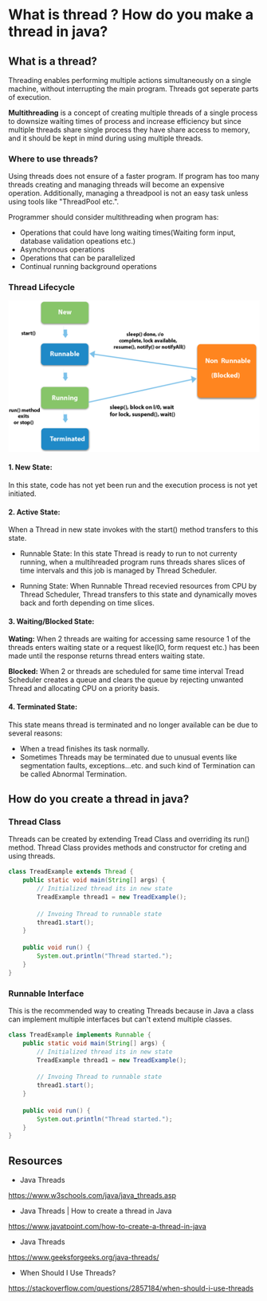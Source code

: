 # What is thread ? How do you make a thread in java?

## What is a thread?

Threading enables performing multiple actions simultaneously on a single machine,
without interrupting the main program. Threads got seperate parts of execution.

**Multithreading** is a concept of creating multiple threads of a single process to downsize
waiting times of process and increase efficiency but since multiple threads share single
process they have share access to memory, and it should be kept in mind during using multiple threads.

### Where to use threads?

Using threads does not ensure of a faster program. If program has too many threads creating and
managing threads will become an expensive operation. Additionally, managing a threadpool
is not an easy task unless using tools like "ThreadPool etc.".

Programmer should consider multithreading when program has:

- Operations that could have long waiting times(Waiting form input, database validation opeations etc.)
- Asynchronous operations
- Operations that can be parallelized
- Continual running background operations

### Thread Lifecycle

![tread-lifecyle](treads.png)

#### 1. New State:

In this state, code has not yet been run and the execution process is not yet initiated.

#### 2. Active State:

When a Thread in new state invokes with the start() method transfers to this state.

- Runnable State:
  In this state Thread is ready to run to not currenty running, when a multihreaded program runs threads shares slices
  of time intervals and this job is managed by Thread Scheduler.

- Running State:
  When Runnable Thread recevied resources from CPU by Thread Scheduler, Thread transfers to this state and dynamically
  moves back and forth depending on time slices.

#### 3. Waiting/Blocked State:

**Wating:** When 2 threads are waiting for accessing same resource 1 of the threads enters waiting state or a request
like(IO, form request etc.) has been made until the response returns thread enters waiting state.

**Blocked:** When 2 or threads are scheduled for same time interval Tread Scheduler creates a queue and clears the
queue by rejecting unwanted Thread and allocating CPU on a priority basis.

#### 4. Terminated State:

This state means thread is terminated and no longer available can be due to several reasons:

- When a tread finishes its task normally.
- Sometimes Threads may be terminated due to unusual events like segmentation faults,
  exceptions…etc. and such kind of Termination can be called Abnormal Termination.

## How do you create a thread in java?

### Thread Class

Threads can be created by extending Tread Class and overriding its run() method. Thread Class provides methods and
constructor for creting and using threads.

```java
class TreadExample extends Thread {
    public static void main(String[] args) {
        // Initialized thread its in new state    
        TreadExample thread1 = new TreadExample();

        // Invoing Thread to runnable state
        thread1.start();
    }

    public void run() {
        System.out.println("Thread started.");
    }
}
```

### Runnable Interface

This is the recommended way to creating Threads because in Java a class can implement multiple interfaces but can't
extend multiple classes.

```java
class TreadExample implements Runnable {
    public static void main(String[] args) {
        // Initialized thread its in new state    
        TreadExample thread1 = new TreadExample();

        // Invoing Thread to runnable state
        thread1.start();
    }

    public void run() {
        System.out.println("Thread started.");
    }
}
```

## Resources

- Java Threads

https://www.w3schools.com/java/java_threads.asp

- Java Threads | How to create a thread in Java

https://www.javatpoint.com/how-to-create-a-thread-in-java

- Java Threads

https://www.geeksforgeeks.org/java-threads/

- When Should I Use Threads?

https://stackoverflow.com/questions/2857184/when-should-i-use-threads